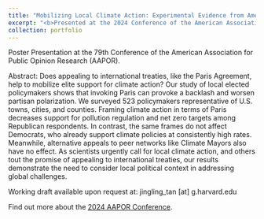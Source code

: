 ```yaml
---
title: "Mobilizing Local Climate Action: Experimental Evidence from American Policymakers"
excerpt: "<b>Presented at the 2024 Conference of the American Association for Public Opinion Research (with Jonathan Chu).</b>"
collection: portfolio
---
```

Poster Presentation at the 79th Conference of the American Association for Public Opinion Research (AAPOR). 

Abstract: Does appealing to international treaties, like the Paris Agreement, help to mobilize elite support for climate action? Our study of local elected policymakers shows that invoking Paris can provoke a backlash and worsen partisan polarization. We surveyed 523 policymakers representative of U.S. towns, cities, and counties. Framing climate action in terms of Paris decreases support for pollution regulation and net zero targets among Republican respondents. In contrast, the same frames do not affect Democrats, who already support climate policies at consistently high rates. Meanwhile, alternative appeals to peer networks like Climate Mayors also have no effect. As scientists urgently call for local climate action, and others tout the promise of appealing to international treaties, our results demonstrate the need to consider local political context in addressing global challenges.

Working draft available upon request at: jingling_tan [at] g.harvard.edu

Find out more about the [2024 AAPOR Conference](https://aapor.org/aapor-79th-annual-conference/).  

